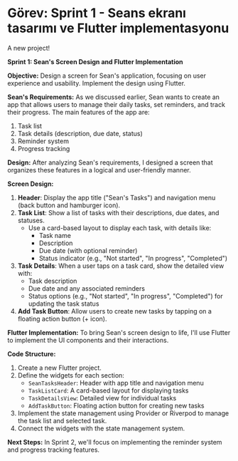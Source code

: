 # Görev: Sprint 1 - Seans ekranı tasarımı ve Flutter implementasyonu

A new project!

**Sprint 1: Sean's Screen Design and Flutter Implementation**

**Objective:**
Design a screen for Sean's application, focusing on user experience and usability. Implement the design using Flutter.

**Sean's Requirements:**
As we discussed earlier, Sean wants to create an app that allows users to manage their daily tasks, set reminders, and track their progress. The main features of the app are:

1. Task list
2. Task details (description, due date, status)
3. Reminder system
4. Progress tracking

**Design:**
After analyzing Sean's requirements, I designed a screen that organizes these features in a logical and user-friendly manner.

**Screen Design:**

1. **Header**: Display the app title ("Sean's Tasks") and navigation menu (back button and hamburger icon).
2. **Task List**: Show a list of tasks with their descriptions, due dates, and statuses.
	* Use a card-based layout to display each task, with details like:
		+ Task name
		+ Description
		+ Due date (with optional reminder)
		+ Status indicator (e.g., "Not started", "In progress", "Completed")
3. **Task Details**: When a user taps on a task card, show the detailed view with:
	* Task description
	* Due date and any associated reminders
	* Status options (e.g., "Not started", "In progress", "Completed") for updating the task status
4. **Add Task Button**: Allow users to create new tasks by tapping on a floating action button (+ icon).

**Flutter Implementation:**
To bring Sean's screen design to life, I'll use Flutter to implement the UI components and their interactions.

**Code Structure:**

1. Create a new Flutter project.
2. Define the widgets for each section:
	* `SeanTasksHeader`: Header with app title and navigation menu
	* `TaskListCard`: A card-based layout for displaying tasks
	* `TaskDetailsView`: Detailed view for individual tasks
	* `AddTaskButton`: Floating action button for creating new tasks
3. Implement the state management using Provider or Riverpod to manage the task list and selected task.
4. Connect the widgets with the state management system.

**Next Steps:**
In Sprint 2, we'll focus on implementing the reminder system and progress tracking features.